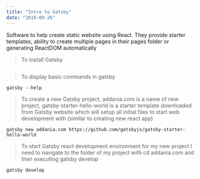 ```yaml
---
title: "Intro to Gatsby"
date: "2019-09-26"
---
```


Software to help create static website using React. They provide starter templates, ability to create multiple pages in their pages folder or generating ReactDOM automatically

> To install Gatsby
```
```
> To display basic commands in gatsby
```
gatsby --help
````
> To create a new Gatsby project, addania.com is a name of new project, gatsby-starter-hello-world is a starter template downloaded from Gatsby website which will setup all initial files to start web development with (similar to creating new react app)
```
gatsby new addania.com https://github.com/gatsbyjs/gatsby-starter-hello-world
```
> To start Gatsby react development environment for my new project I need to navigate to the folder of my project with cd addania.com and then executing gatsby develop
```
gatsby develop
````